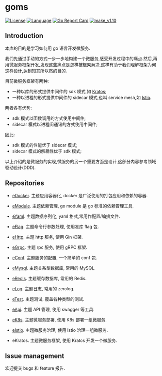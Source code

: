 # goms  

[![License](http://img.shields.io/badge/license-mit-blue.svg?style=flat-square)](https://github.com/fuwensun/goms/blob/main/LICENSE) [![Language](https://img.shields.io/badge/language-go-blue.svg)](https://golang.org/) [![Go Report Card](https://goreportcard.com/badge/github.com/fuwensun/goms)](https://goreportcard.com/report/github.com/fuwensun/goms) [![make_v1.10](https://github.com/fuwensun/goms/workflows/make_v1.10/badge.svg)](https://github.com/fuwensun/goms/actions?query=workflow%3Amake_v1.10)

## Introduction

本库的目的是学习如何用 go 语言开发微服务.

我们先通过手动的方式一步一步地构建一个微服务,感受开发过程中的痛点.然后,再用微服务框架开发,发现这些痛点是怎样被框架解决,这样有助于我们理解框架为何这样设计,达到知其所以然的目的.

目前微服务框架有两种:

- 一种以库的形式提供中间件的 sdk 模式,如 [Kratos][15];
- 一种以进程的形式提供中间件的 sidecar 模式,也叫 service mesh,如 [Istio][18].

两者各有优势:

- sdk 模式以函数调用的方式使用中间件;
- sidecar 模式以进程间通讯的方式使用中间件;

因此:

- sdk 模式的性能优于 sidecar 模式;
- sidecar 模式的解耦性优于 sdk 模式;

以上介绍的是微服务的实现,微服务的另一个重要方面是设计,这部分内容参考领域驱动设计(DDD).

## Repositories

- [eDocker][21].  主题应用容器化, docker 是广泛使用的打包应用和依赖的容器.

- [eModule][22].  主题依赖管理, go module 是 go 标准的依赖管理工具.

- [eYaml][23].  主题数据序列化, yaml 格式,常用作配置/编排文件.

- [eFlag][24].  主题命令行参数处理, 使用准库 flag 包.

- [eHttp][25].  主题 http 服务, 使用 Gin 框架.

- [eGrpc][26].  主题 rpc 服务, 使用 gRPC 框架.

- [eConf][27].  主题服务的配置, 一个简单的 conf 包.

- [eMysql][28].  主题关系型数据库, 常用的 MySQL.

- [eRedis][29].  主题缓存数据库, 常用的 Redis.

- [eLog][30].  主题日志, 常用的 zerolog.

- [eTest][31].  主题测试, 覆盖各种类型的测试.

- [eApi][32].  主题 API 管理, 使用 swagger 等工具.

- [eK8s][33].  主题微服务部署, 使用 K8s 部署一组微服务.

- [eIstio][34].  主题微服务治理, 使用 Istio 治理一组微服务.

- eKratos.  主题微服务框架, 使用 Kratos 开发一个微服务.

## Issue management

欢迎提交 bugs 和 feature 报告.

[15]:https://github.com/bilibili/kratos
[17]:https://github.com/kubernetes/kubernetes
[18]:https://github.com/istio/istio

[21]:https://github.com/fuwensun/goms/tree/release-v1.10/eDocker
[22]:https://github.com/fuwensun/goms/tree/release-v1.10/eModule
[23]:https://github.com/fuwensun/goms/tree/release-v1.10/eYaml
[24]:https://github.com/fuwensun/goms/tree/release-v1.10/eFlag
[25]:https://github.com/fuwensun/goms/tree/release-v1.10/eHttp
[26]:https://github.com/fuwensun/goms/tree/release-v1.10/eGrpc
[27]:https://github.com/fuwensun/goms/tree/release-v1.10/eConf
[28]:https://github.com/fuwensun/goms/tree/release-v1.10/eMysql
[29]:https://github.com/fuwensun/goms/tree/release-v1.10/eRedis
[30]:https://github.com/fuwensun/goms/tree/release-v1.10/eLog
[31]:https://github.com/fuwensun/goms/tree/release-v1.10/eTest
[32]:https://github.com/fuwensun/goms/tree/release-v1.10/eApi
[33]:https://github.com/fuwensun/goms/tree/release-v1.10/eK8s
[34]:https://github.com/fuwensun/goms/tree/release-v1.10/eIstio
